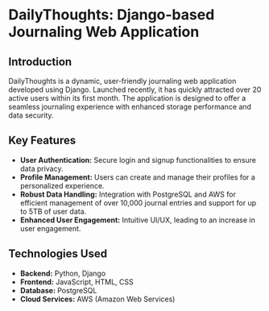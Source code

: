 # DailyThoughts: Django-based Journaling Web Application

## Introduction

DailyThoughts is a dynamic, user-friendly journaling web application developed using Django. Launched recently, it has quickly attracted over 20 active users within its first month. The application is designed to offer a seamless journaling experience with enhanced storage performance and data security.

## Key Features

- **User Authentication:** Secure login and signup functionalities to ensure data privacy.
- **Profile Management:** Users can create and manage their profiles for a personalized experience.
- **Robust Data Handling:** Integration with PostgreSQL and AWS for efficient management of over 10,000 journal entries and support for up to 5TB of user data.
- **Enhanced User Engagement:** Intuitive UI/UX, leading to an increase in user engagement.

## Technologies Used

- **Backend:** Python, Django
- **Frontend:** JavaScript, HTML, CSS
- **Database:** PostgreSQL
- **Cloud Services:** AWS (Amazon Web Services)

